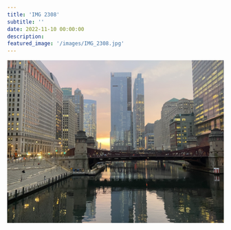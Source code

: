 ```yaml
---
title: 'IMG 2308'
subtitle: ''
date: 2022-11-10 00:00:00
description: 
featured_image: '/images/IMG_2308.jpg'
---
```


![](/images/IMG_2308.jpg)
